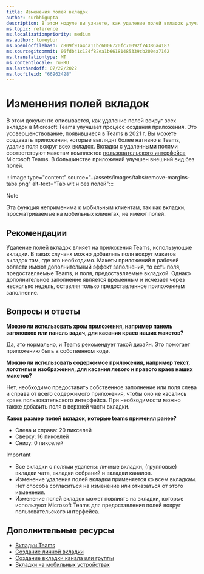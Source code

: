 ```yaml
---
title: Изменения полей вкладок
author: surbhigupta
description: В этом модуле вы узнаете, как удаление полей вкладок улучшает процесс сборки приложения.
ms.topic: reference
ms.localizationpriority: medium
ms.author: lomeybur
ms.openlocfilehash: c809f91a4ca11bc6006720fc70092f74386a4187
ms.sourcegitcommit: 06fdb41c124f82ea1b66181485339cb200ea7162
ms.translationtype: MT
ms.contentlocale: ru-RU
ms.lasthandoff: 07/22/2022
ms.locfileid: "66962428"
---
```

# <a name="tab-margin-changes"></a>Изменения полей вкладок

В этом документе описывается, как удаление полей вокруг всех вкладок в Microsoft Teams улучшает процесс создания приложения. Это усовершенствование, появившиеся в Teams в 2021 г.
Вы можете создавать приложения, которые выглядят более нативно в Teams, удалив поля вокруг всех вкладок. Вкладки с удаленными полями соответствуют макетам комплектов [пользовательского интерфейса](~/tabs/design/tabs.md) Microsoft Teams. В большинстве приложений улучшен внешний вид без полей.

:::image type="content" source="../assets/images/tabs/remove-margins-tabs.png" alt-text="Tab wit и без полей":::

> [!NOTE]
> Эта функция неприменима к мобильным клиентам, так как вкладки, просматриваемые на мобильных клиентах, не имеют полей.

## <a name="guidelines"></a>Рекомендации

Удаление полей вкладок влияет на приложения Teams, использующие вкладки. В таких случаях можно добавлять поля вокруг макетов вкладок там, где это необходимо. Макеты приложений в рабочей области имеют дополнительный эффект заполнения, то есть поля, предоставляемые Teams, и поля, предоставляемые вкладкой. Однако дополнительное заполнение является временным и исчезает через несколько недель, оставляя только предоставленное приложением заполнение.

## <a name="faq"></a>Вопросы и ответы

**Можно ли использовать хром приложения, например панель заголовков или панель задач, для касания краев наших макетов?**

Да, это нормально, и Teams рекомендует такой дизайн. Это помогает приложению быть в собственном коде.

**Можно ли использовать содержимое приложения, например текст, логотипы и изображения, для касания левого и правого краев наших макетов?**

Нет, необходимо предоставить собственное заполнение или поля слева и справа от всего содержимого приложения, чтобы оно не касались краев пользовательского интерфейса. При необходимости можно также добавить поля в верхней части вкладки.

**Каков размер полей вкладок, которые teams применял ранее?**

* Слева и справа: 20 пикселей
* Сверху: 16 пикселей
* Снизу: 0 пикселей

> [!IMPORTANT]
>
> * Все вкладки с полями удалены: личные вкладки, (групповые) вкладки чата, вкладки собраний и вкладки каналов.
> * Изменение удаления полей вкладки применяется ко всем вкладкам. Нет способа согласиться на изменение или отказаться от этого изменения.
> * Изменение полей вкладок может повлиять на вкладки, которые используют Microsoft Teams для предоставления полей вокруг пользовательского интерфейса.

## <a name="see-also"></a>Дополнительные ресурсы

* [Вкладки Teams](~/tabs/what-are-tabs.md)
* [Создание личной вкладки](~/tabs/how-to/create-personal-tab.md)
* [Создание вкладки канала или группы](~/tabs/how-to/create-channel-group-tab.md)
* [Вкладки на мобильных устройствах](~/tabs/design/tabs-mobile.md)

